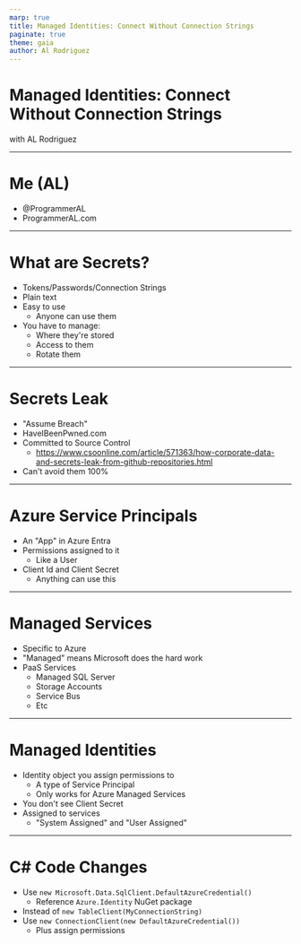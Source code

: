 ```yaml
---
marp: true
title: Managed Identities: Connect Without Connection Strings
paginate: true
theme: gaia
author: Al Rodriguez
---
```


# Managed Identities: Connect Without Connection Strings

with AL Rodriguez

<!-- ![bg right 80%](presentation-images/presentation_link_qrcode.png) -->

---

# Me (AL)

- @ProgrammerAL
- ProgrammerAL.com

<!-- ![bg right 80%](presentation-images/presentation_link_qrcode.png) -->

---

# What are Secrets?

- Tokens/Passwords/Connection Strings
- Plain text
- Easy to use
  - Anyone can use them
- You have to manage:
  - Where they're stored
  - Access to them
  - Rotate them

---

# Secrets Leak

- "Assume Breach"
- HaveIBeenPwned.com
- Committed to Source Control
  - https://www.csoonline.com/article/571363/how-corporate-data-and-secrets-leak-from-github-repositories.html
- Can't avoid them 100%

---

# Azure Service Principals

- An "App" in Azure Entra
- Permissions assigned to it
  - Like a User
- Client Id and Client Secret
  - Anything can use this

---

# Managed Services

- Specific to Azure
- "Managed" means Microsoft does the hard work
- PaaS Services
  - Managed SQL Server
  - Storage Accounts
  - Service Bus
  - Etc

---

# Managed Identities

- Identity object you assign permissions to
  - A type of Service Principal
  - Only works for Azure Managed Services
- You don't see Client Secret
- Assigned to services
  - "System Assigned" and "User Assigned"

---

# C# Code Changes

- Use `new Microsoft.Data.SqlClient.DefaultAzureCredential()`
  - Reference `Azure.Identity` NuGet package
- Instead of `new TableClient(MyConnectionString)`
- Use `new ConnectionClient(new DefaultAzureCredential())`
  - Plus assign permissions

#
